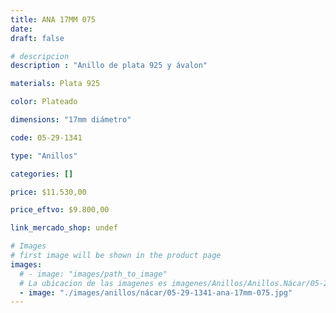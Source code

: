 ```yaml
---
title: ANA 17MM 075
date: 
draft: false

# descripcion
description : "Anillo de plata 925 y ávalon"

materials: Plata 925

color: Plateado

dimensions: "17mm diámetro"

code: 05-29-1341

type: "Anillos"

categories: []

price: $11.530,00

price_eftvo: $9.800,00

link_mercado_shop: undef

# Images
# first image will be shown in the product page
images:
  # - image: "images/path_to_image"
  # La ubicacion de las imagenes es imagenes/Anillos/Anillos.Nácar/05-29-1341-ana-17mm-075
  - image: "./images/anillos/nácar/05-29-1341-ana-17mm-075.jpg"
---
```

